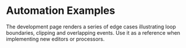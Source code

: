 # Automation Examples

The development page renders a series of edge cases illustrating loop boundaries,
clipping and overlapping events. Use it as a reference when implementing new
editors or processors.
